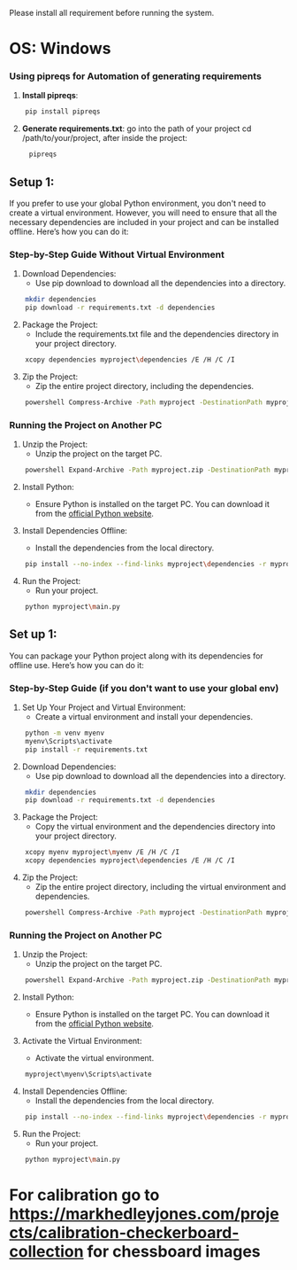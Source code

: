 Please install all requirement before running the system. 

# OS: Windows 

### Using pipreqs for Automation of generating requirements

1. **Install pipreqs**:
```bash   
    pip install pipreqs
```    
2. **Generate requirements.txt**:
    go into the path of your project cd /path/to/your/project, after inside the project: 
```bash
     pipreqs
```    














## Setup 1: 
If you prefer to use your global Python environment, you don't need to create a virtual environment. However, you will need to ensure that all the necessary dependencies are included in your project and can be installed offline. Here’s how you can do it:

### Step-by-Step Guide Without Virtual Environment

1. Download Dependencies:
    - Use pip download to download all the dependencies into a directory.
```bash   
    mkdir dependencies
    pip download -r requirements.txt -d dependencies
```    
2. Package the Project:
    - Include the requirements.txt file and the dependencies directory in your project directory.
```bash   
    xcopy dependencies myproject\dependencies /E /H /C /I
```    
3. Zip the Project:
    - Zip the entire project directory, including the dependencies.
```bash   
    powershell Compress-Archive -Path myproject -DestinationPath myproject.zip
```    
### Running the Project on Another PC

1. Unzip the Project:
    - Unzip the project on the target PC.
```bash   
    powershell Expand-Archive -Path myproject.zip -DestinationPath myproject
```    
2. Install Python:
    - Ensure Python is installed on the target PC. You can download it from the [official Python website](https://www.python.org/downloads/).

3. Install Dependencies Offline:
    - Install the dependencies from the local directory.
```bash   
    pip install --no-index --find-links myproject\dependencies -r myproject\requirements.txt
```    
4. Run the Project:
    - Run your project.
```bash   
    python myproject\main.py
```    


## Set up 1: 

You can package your Python project along with its dependencies for offline use. Here’s how you can do it:

### Step-by-Step Guide (if you don't want to use your global env)

1. Set Up Your Project and Virtual Environment:
    - Create a virtual environment and install your dependencies.
```bash
    python -m venv myenv
    myenv\Scripts\activate
    pip install -r requirements.txt
```
2. Download Dependencies:
    - Use pip download to download all the dependencies into a directory.
```bash   
    mkdir dependencies
    pip download -r requirements.txt -d dependencies
```
3. Package the Project:
    - Copy the virtual environment and the dependencies directory into your project directory.
```bash
    xcopy myenv myproject\myenv /E /H /C /I
    xcopy dependencies myproject\dependencies /E /H /C /I
```
4. Zip the Project:
    - Zip the entire project directory, including the virtual environment and dependencies.
```bash   
    powershell Compress-Archive -Path myproject -DestinationPath myproject.zip
```
### Running the Project on Another PC

1. Unzip the Project:
    - Unzip the project on the target PC.
```bash   
    powershell Expand-Archive -Path myproject.zip -DestinationPath myproject
```    
2. Install Python:
    - Ensure Python is installed on the target PC. You can download it from the [official Python website](https://www.python.org/downloads/).

3. Activate the Virtual Environment:
    - Activate the virtual environment.
```bash   
    myproject\myenv\Scripts\activate
```
4. Install Dependencies Offline:
    - Install the dependencies from the local directory.
```bash   
    pip install --no-index --find-links myproject\dependencies -r myproject\requirements.txt
```    
5. Run the Project:
    - Run your project.
```bash   
    python myproject\main.py
```

# For calibration go to https://markhedleyjones.com/projects/calibration-checkerboard-collection for chessboard images